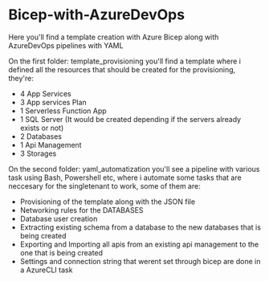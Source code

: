 # Bicep-with-AzureDevOps
Here you'll find a template creation with Azure Bicep along with AzureDevOps pipelines with YAML

On the first folder: template_provisioning you'll find a template where i defined all the resources that should be created for the provisioning, they're:

*   4 App Services
*    3 App services Plan
*   1 Serverless Function App
*  1 SQL Server (It would be created depending if the servers already exists or not)
*  2 Databases
*  1 Api Management
*   3 Storages

On the second folder: yaml_automatization you'll see a pipeline with various task using Bash, Powershell etc, where i automate some tasks that are neccesary for the singletenant to work, some of them are:

*   Provisioning of the template along with the JSON file
*    Networking rules for the DATABASES
*   Database user creation
*    Extracting existing schema from a database to the new databases that is being created
*   Exporting and Importing all apis from an existing api management to the one that is being created
*   Settings and connection string that werent set through bicep are done in a AzureCLI task

